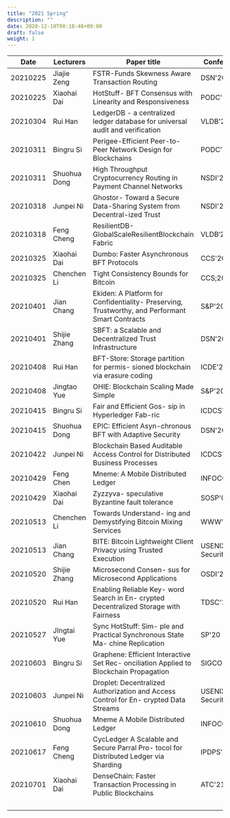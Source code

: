 ```yaml
---
title: "2021 Spring"
description: ""
date: 2020-12-10T00:10:48+09:00
draft: false
weight: 1
---
```


| Date     | Lecturers    | Paper title                                                  | Conference         | Slides                                                       |
| -------- | ------------ | ------------------------------------------------------------ | ------------------ | ------------------------------------------------------------ |
| 20210225 | Jiajie Zeng  | FSTR-Funds Skewness Aware Transaction Routing                | DSN'20             | [<font color=CornflowerBlue>Download</font>](https://gitee.com/junpni/bcts_-resource_-presentation2021/raw/master/Spring/0225/Jiajie/%5BDSN'20%5DFSTR-Funds%20Skewness%20Aware%20Transaction%20Routing%20for%20Payment%20Channel%20Networks-Jiajie.pptx) |
| 20210225 | Xiaohai Dai  | HotStuff- BFT Consensus with Linearity and Responsiveness    | PODC'19            | [<font color=CornflowerBlue>Download</font>](https://gitee.com/junpni/bcts_-resource_-presentation2021/raw/master/Spring/0225/Xiaohai/Hotstuff-v2.pptx) |
| 20210304 | Rui Han      | LedgerDB - a centralized ledger database for universal audit and verification | VLDB'20            | [<font color=CornflowerBlue>Download</font>](https://gitee.com/junpni/bcts_-resource_-presentation2021/raw/master/Spring/0304/Rui%20Han/%5BGroup%20Meeting%5D-20200304-HanRui-LedgerDB.pptx) |
| 20210311 | Bingru Si    | Perigee-Efficient Peer-to-Peer Network Design for Blockchains | PODC'20            | [<font color=CornflowerBlue>Download</font>](https://gitee.com/junpni/bcts_-resource_-presentation2021/raw/master/Spring/0311/Bingru/%5BPoDC'20%5DPerigee-Efficient%20Peer-to-Peer%20Network%20Design%20for%20Blockchains%20slides.pdf) |
| 20210311 | Shuohua Dong | High Throughput Cryptocurrency Routing in Payment Channel Networks | NSDI'20            | [<font color=CornflowerBlue>Download</font>](https://gitee.com/junpni/bcts_-resource_-presentation2021/raw/master/Spring/0311/Shuohua/Spider_Dong%20Shuohua.pptx) |
| 20210318 | Junpei Ni    | Ghostor- Toward a Secure Data-Sharing System  from Decentral-ized Trust | NSDI'20            | [<font color=CornflowerBlue>Download</font>](https://gitee.com/junpni/bcts_-resource_-presentation2021/raw/master/Spring/0318/Junpei/%5B0318%20GP%5D%20Ghoster_Junpei%20Ni.pptx) |
| 20210318 | Feng Cheng   | ResilientDB-GlobalScaleResilientBlockchain Fabric            | VLDB‘20            | [<font color=CornflowerBlue>Download</font>](https://gitee.com/junpni/bcts_-resource_-presentation2021/tree/master/Spring/0318/Feng%20Cheng) |
| 20210325 | Xiaohai Dai  | Dumbo: Faster  Asynchronous  BFT  Protocols                  | CCS'20             | [<font color=CornflowerBlue>Download</font>](https://gitee.com/junpni/bcts_-resource_-presentation2021/tree/master/Spring/0325/Xiaohai%20Dai) |
| 20210325 | Chenchen Li  | Tight Consistency Bounds for Bitcoin                         | CCS;20             | -                                                            |
| 20210401 | Jian Chang   | Ekiden: A Platform for Confidentiality- Preserving, Trustworthy, and Performant Smart Contracts | S&P'20             | [<font color=CornflowerBlue>Download</font>](https://gitee.com/junpni/bcts_-resource_-presentation2021/tree/master/Spring/0401/Jian%20Chang) |
| 20210401 | Shijie Zhang | SBFT: a Scalable and Decentralized Trust Infrastructure      | DSN'20             | [<font color=CornflowerBlue>Download</font>](https://gitee.com/junpni/bcts_-resource_-presentation2021/tree/master/Spring/0401/Shijie%20Zhang) |
| 20210408 | Rui Han      | BFT-Store: Storage partition for permis- sioned blockchain via erasure coding | ICDE'20            | [<font color=CornflowerBlue>Download</font>](https://gitee.com/junpni/bcts_-resource_-presentation2021/tree/master/Spring/0408/Rui%20Han) |
| 20210408 | Jingtao Yue  | OHIE: Blockchain Scaling Made Simple                         | S&P'20             | [<font color=CornflowerBlue>Download</font>](https://gitee.com/junpni/bcts_-resource_-presentation2021/tree/master/Spring/0408/Jingtao%20Yue) |
| 20210415 | Bingru Si    | Fair and Efficient Gos- sip in Hyperledger Fab-ric           | ICDCS'20           | [<font color=CornflowerBlue>Download</font>](https://gitee.com/junpni/bcts_-resource_-presentation2021/tree/master/Spring/0415/Bingru%20Si) |
| 20210415 | Shuohua Dong | EPIC: Efficient Asyn-chronous BFT with Adaptive Security     | DSN'20             | [<font color=CornflowerBlue>Download</font>](https://gitee.com/junpni/bcts_-resource_-presentation2021/tree/master/Spring/0415/Shuohua%20Dong) |
| 20210422 | Junpei Ni    | Blockchain Based Auditable Access Control for Distributed Business Processes | ICDCS'20           | [<font color=CornflowerBlue>Download</font>](https://gitee.com/junpni/bcts_-resource_-presentation2021/raw/master/Spring/0422/%5BICDCS'20%5DBlockchain%20Based%20Auditable%20Access%20Control%20for%20Distributed%20Business%20Processes.pptx) |
| 20210429 | Feng Chen    | Mneme: A Mobile Distributed Ledger                           | INFOCOM'20         | [<font color=CornflowerBlue>Download</font>](https://gitee.com/junpni/bcts_-resource_-presentation2021/tree/master/Spring/0429/Feng%20Cheng) |
| 20210429 | Xiaohai Dai  | Zyzzyva- speculative Byzantine fault tolerance               | SOSP'07            | [<font color=CornflowerBlue>Download</font>](https://gitee.com/junpni/bcts_-resource_-presentation2021/tree/master/Spring/0429/Xiaohai%20Dai) |
| 20210513 | Chenchen Li  | Towards Understand- ing and Demystifying Bitcoin Mixing Services | WWW'21             | [<font color=CornflowerBlue>Download</font>](https://gitee.com/junpni/bcts_-resource_-presentation2021/tree/master/Spring/0513/Chenchen%20Li) |
| 20210513 | Jian Chang   | BITE: Bitcoin Lightweight Client Privacy using Trusted Execution | USENIX Security'19 | [<font color=CornflowerBlue>Download</font>](https://gitee.com/junpni/bcts_-resource_-presentation2021/tree/master/Spring/0513/Jian%20Chang) |
| 20210520 | Shijie Zhang | Microsecond Consen- sus for Microsecond Applications         | OSDI'20            | [<font color=CornflowerBlue>Download</font>](https://gitee.com/junpni/bcts_-resource_-presentation2021/tree/master/Spring/0520/Shijie%20Zhang) |
| 20210520 | Rui Han      | Enabling Reliable Key- word Search in En- crypted Decentralized Storage with Fairness | TDSC'18            | [<font color=CornflowerBlue>Download</font>](https://gitee.com/junpni/bcts_-resource_-presentation2021/tree/master/Spring/0520/Rui%20Han) |
| 20210527 | JIngtai Yue  | Sync HotStuff: Sim- ple and Practical Synchronous State Ma- chine Replication | SP'20              | [<font color=CornflowerBlue>Download</font>](https://gitee.com/junpni/bcts_-resource_-presentation2021/tree/master/Spring/0527/Jingtai%20Yue) |
| 20210603 | Bingru Si    | Graphene: Efficient Interactive Set Rec- onciliation Applied to Blockchain Propagation | SIGCOMM'19         | [<font color=CornflowerBlue>Download</font>](https://gitee.com/junpni/bcts_-resource_-presentation2021/tree/master/Spring/0527/Jingtai%20Yue) |
| 20210603 | Junpei Ni    | Droplet: Decentralized Authorization and Access Control for En- crypted Data Streams | USENIX Security'20 | [<font color=CornflowerBlue>Download</font>](https://gitee.com/junpni/bcts_-resource_-presentation2021/tree/master/Spring/0603/Junpei%20Ni) |
| 20210610 | Shuohua Dong | Mneme A Mobile Distributed Ledger                            | INFOCOM'20         | [<font color=CornflowerBlue>Download</font>](https://gitee.com/junpni/bcts_-resource_-presentation2021/raw/master/Spring/0610/Shuohua%20Dong/%5BINFOCOM'20%5D%20Mneme%20A%20Mobile%20Distributed%20Ledger.pdf) |
| 20210617 | Feng Cheng   | CycLedger A Scalable and Secure Parral Pro- tocol for Distributed Ledger via Sharding | IPDPS'20           | [<font color=CornflowerBlue>Download</font>](https://gitee.com/junpni/bcts_-resource_-presentation2021/tree/master/Spring/0617/Feng%20Cheng) |
| 20210701 | Xiaohai Dai  | DenseChain: Faster Transaction Processing in Public Blockchains | ATC'21             | [<font color=CornflowerBlue>Download</font>](https://gitee.com/junpni/bcts_-resource_-presentation2021/tree/master/Spring/0624/Xiaohai%20Dai) |
|          |              |                                                              |                    | [<font color=CornflowerBlue>Download</font>]()               |

